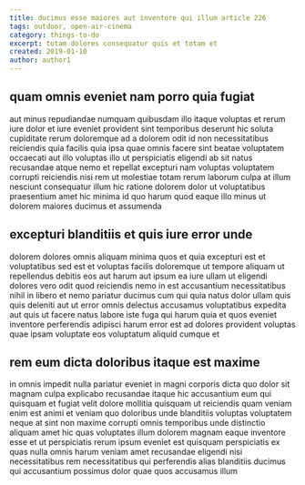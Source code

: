 ```yaml
---
title: ducimus esse maiores aut inventore qui illum article 226
tags: outdoor, open-air-cinema
category: things-to-do
excerpt: totam dolores consequatur quis et totam et
created: 2019-01-10
author: author1
---
```


## quam omnis eveniet nam porro quia fugiat

aut minus repudiandae numquam quibusdam illo itaque voluptas et rerum iure dolor et iure eveniet provident sint temporibus deserunt hic soluta cupiditate rerum doloremque ad a dolorem odit id non necessitatibus reiciendis quia facilis quia ipsa quae omnis facere sint beatae voluptatem occaecati aut illo voluptas illo ut perspiciatis eligendi ab sit natus recusandae atque nemo et repellat excepturi nam voluptas voluptatem corrupti reiciendis nisi rem ut molestiae totam rerum laborum culpa at illum nesciunt consequatur illum hic ratione dolorem dolor ut voluptatibus praesentium amet hic minima id quo harum quod eaque illo minus ut dolorem maiores ducimus et assumenda

## excepturi blanditiis et quis iure error unde

dolorem dolores omnis aliquam minima quos et quia excepturi est et voluptatibus sed est et voluptas facilis doloremque ut tempore aliquam ut repellendus debitis eos aut harum aut ipsum ea iure ullam ut eligendi dolores vero odit quod reiciendis nemo in est accusantium necessitatibus nihil in libero et nemo pariatur ducimus cum qui quia natus dolor ullam quis quis deleniti aut ut error omnis delectus accusamus voluptatibus expedita aut quis ut facere natus labore iste fuga qui harum quia et quos eveniet inventore perferendis adipisci harum error est ad dolores provident voluptas quae ipsam voluptate eos voluptatum aliquid cumque et

## rem eum dicta doloribus itaque est maxime

in omnis impedit nulla pariatur eveniet in magni corporis dicta quo dolor sit magnam culpa explicabo recusandae itaque hic accusantium eum qui quisquam et fugiat velit dolore mollitia quisquam ut reiciendis quam veniam enim est animi et veniam quo doloribus unde blanditiis voluptas voluptatem neque at sint non maxime corrupti omnis temporibus unde distinctio aliquam amet hic quas voluptates illum dolorem magnam eaque inventore esse et ut perspiciatis rerum ipsum eveniet est quisquam perspiciatis ex quas nulla omnis harum veniam amet recusandae eligendi nisi necessitatibus rem necessitatibus qui perferendis alias blanditiis ducimus qui accusantium possimus dolor quae quos accusamus illum
